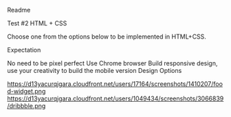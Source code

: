 Readme

Test #2 HTML + CSS

Choose one from the options below to be implemented in HTML+CSS.

Expectation

No need to be pixel perfect
Use Chrome browser
Build responsive design, use your creativity to build the mobile version
Design Options

https://d13yacurqjgara.cloudfront.net/users/17164/screenshots/1410207/food-widget.png
https://d13yacurqjgara.cloudfront.net/users/1049434/screenshots/3066839/dribbble.png
